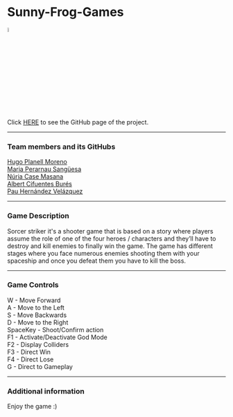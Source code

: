 # Sunny-Frog-Games


<img src="https://dodo.ac/np/images/4/48/Sunny_DnMe%2B.png?version=20edd8cf6bb2ad69a2f93ced6403df18" width="5%"></img>


Click <a href="https://github.com/Sunny-Frog-Games/Sorcer-Striker">HERE</a> to see the GitHub page of the project.


***
### Team members and its GitHubs <br/>
<a href="https://github.com/HugoUPC">Hugo Planell Moreno</a><br>
<a href="https://github.com/MariaSora">Maria Perarnau Sangüesa</a><br>
<a href="https://github.com/CaseChips">Núria Case Masana</a><br>
<a href="https://github.com/Cifu2004">Albert Cifuentes Burés</a><br>
<a href="https://github.com/PauHeer">Pau Hernández Velázquez</a><br>

***
### Game Description <br/>

Sorcer striker it's a shooter game that is based on a story where players assume the role of one of the four heroes / characters and they’ll have to destroy and kill enemies to finally win the game. The game has different stages where you face numerous enemies shooting them with your spaceship and once you defeat them you have to kill the boss.

***
### Game Controls <br/>

W - Move Forward<br>
A - Move to the Left<br>
S - Move Backwards<br>
D - Move to the Right<br>
SpaceKey - Shoot/Confirm action<br>
F1 - Activate/Deactivate God Mode<br>
F2 - Display Colliders<br>
F3 - Direct Win<br>
F4 - Direct Lose<br>
G - Direct to Gameplay<br>

***
### Additional information <br/>

Enjoy the game :)
    
